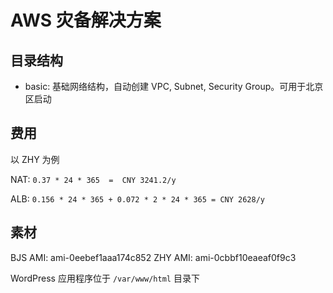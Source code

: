 # AWS 灾备解决方案

## 目录结构

- basic: 基础网络结构，自动创建 VPC, Subnet, Security Group。可用于北京区启动


## 费用
以 ZHY 为例

NAT: `0.37 * 24 * 365  =  CNY 3241.2/y`

ALB: `0.156 * 24 * 365 + 0.072 * 2 * 24 * 365 = CNY 2628/y`


## 素材

BJS AMI: ami-0eebef1aaa174c852
ZHY AMI: ami-0cbbf10eaeaf0f9c3

WordPress 应用程序位于 `/var/www/html` 目录下